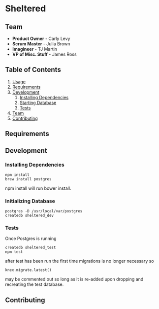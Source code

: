 # Sheltered

## Team
- __Product Owner__ - Carly Levy
- __Scrum Master__ - Julia Brown
- __Imagineer__ - TJ Martin
- __VP of Misc. Stuff__ - James Ross

## Table of Contents
1. [Usage](#Usage)
1. [Requirements](#requirements)
1. [Development](#development)
    1. [Installing Dependencies](#installing-dependencies)
    1. [Starting Database](#initializing-database)
    1. [Tests](#tests)
1. [Team](#team)
1. [Contributing](#contributing)

## Requirements

## Development

### Installing Dependencies
```
npm install
brew install postgres
```
npm install will run bower install.

### Initializing Database
```
postgres -D /usr/local/var/postgres
createdb sheltered_dev
```
### Tests
Once Postgres is running
```
createdb sheltered_test
npm test
```
after test has been run the first time migrations is no longer necessary so
```
knex.migrate.latest()
```
may be commented out so long as it is re-added upon dropping and recreating the test database.
## Contributing
